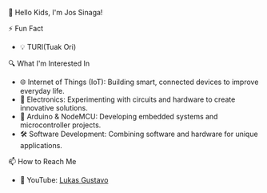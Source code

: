 👋 Hello Kids, I'm Jos Sinaga!

⚡ Fun Fact
- 💡 TURI(Tuak Ori)
  
🔍 What I'm Interested In
- 🌐 Internet of Things (IoT): Building smart, connected devices to improve everyday life.
- 🔌 Electronics: Experimenting with circuits and hardware to create innovative solutions.
- 🤖 Arduino & NodeMCU: Developing embedded systems and microcontroller projects.
- 🛠️ Software Development: Combining software and hardware for unique applications.

📫 How to Reach Me
- 🎥 YouTube: [Lukas Gustavo](https://www.youtube.com/@Lukasgustavo16)


